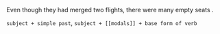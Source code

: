 Even though they had merged two flights, there were many empty seats .

`subject + simple past`,
`subject + [[modals]] + base form of verb`